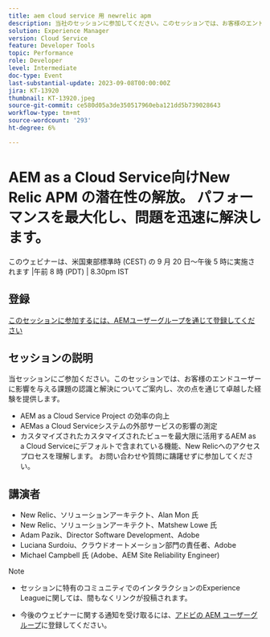 ```yaml
---
title: aem cloud service 用 newrelic apm
description: 当社のセッションに参加してください。このセッションでは、お客様のエンドユーザーに影響を与える課題の認識と解決、を通じた優れた経験の確保 — AEMas a Cloud Serviceプロジェクトの効率性の向上 |外部サービスの影響の測定 (AEMas a Cloud Serviceシステム向け ) |カスタマイズされ、カスタマイズされたビューを最大限に活用します。 AEM as a Cloud Serviceにデフォルトで含まれている機能である、New Relicへのアクセスプロセスを確認します。 お問い合わせや質問に躊躇せずに参加してください。
solution: Experience Manager
version: Cloud Service
feature: Developer Tools
topic: Performance
role: Developer
level: Intermediate
doc-type: Event
last-substantial-update: 2023-09-08T00:00:00Z
jira: KT-13920
thumbnail: KT-13920.jpeg
source-git-commit: ce580d05a3de350517960eba121dd5b739028643
workflow-type: tm+mt
source-wordcount: '293'
ht-degree: 6%

---
```



# AEM as a Cloud Service向けNew Relic APM の潜在性の解放。 パフォーマンスを最大化し、問題を迅速に解決します。

このウェビナーは、米国東部標準時 (CEST) の 9 月 20 日～午後 5 時に実施されます |午前 8 時 (PDT) | 8.30pm IST

## 登録

[このセッションに参加するには、AEMユーザーグループを通じて登録してください](https://aem-augs.adobe.com/events/details/adobe-experience-manager-aem-learning-chapter-presents-harness-the-power-of-new-relic-apm-for-aem-as-a-cloud-service-boost-performance-amp-rapid-issue-fix/)

## セッションの説明

当セッションにご参加ください。このセッションでは、お客様のエンドユーザーに影響を与える課題の認識と解決についてご案内し、次の点を通じて卓越した経験を提供します。

* AEM as a Cloud Service Project の効率の向上
* AEMas a Cloud Serviceシステムの外部サービスの影響の測定
* カスタマイズされたカスタマイズされたビューを最大限に活用するAEM as a Cloud Serviceにデフォルトで含まれている機能、New Relicへのアクセスプロセスを理解します。 お問い合わせや質問に躊躇せずに参加してください。

## 講演者

* New Relic、ソリューションアーキテクト、Alan Mon 氏
* New Relic、ソリューションアーキテクト、Matshew Lowe 氏
* Adam Pazik、Director Software Development、Adobe
* Luciana Surdoiu、クラウドオートメーション部門の責任者、Adobe
* Michael Campbell 氏 (Adobe、AEM Site Reliability Engineer)

>[!NOTE]
>
>* セッションに特有のコミュニティでのインタラクションのExperience Leagueに関しては、間もなくリンクが投稿されます。
>
>* 今後のウェビナーに関する通知を受け取るには、[アドビの AEM ユーザーグループ](https://aem-augs.adobe.com/)に登録してください。

